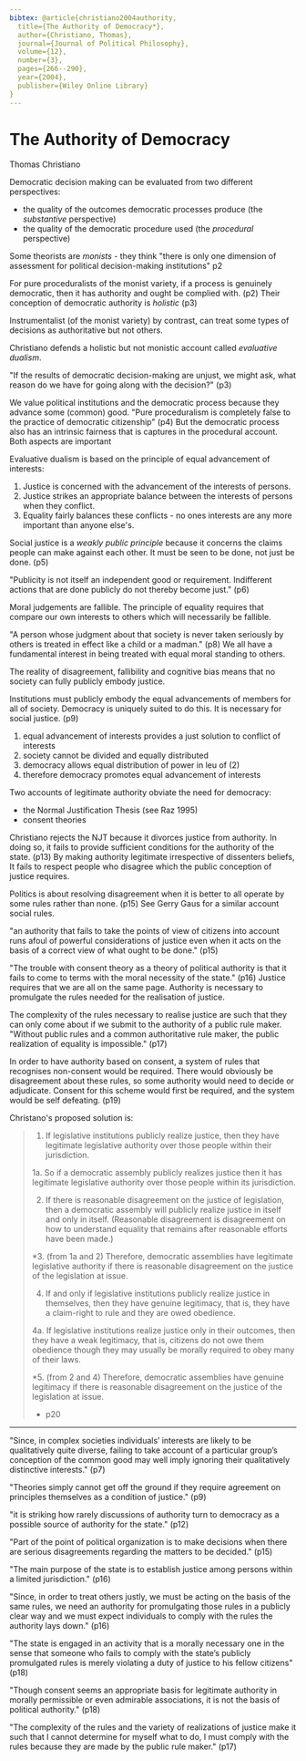 ```yaml
---
bibtex: @article{christiano2004authority,
  title={The Authority of Democracy*},
  author={Christiano, Thomas},
  journal={Journal of Political Philosophy},
  volume={12},
  number={3},
  pages={266--290},
  year={2004},
  publisher={Wiley Online Library}
}
---
```


# The Authority of Democracy

Thomas Christiano

Democratic decision making can be evaluated from two different perspectives:

- the quality of the outcomes democratic processes produce (the _substantive_ perspective)
- the quality of the democratic procedure used (the _procedural_ perspective)

Some theorists are _monists_ - they think "there is only one dimension of assessment for political decision-making institutions" p2

For pure proceduralists of the monist variety, if a process is genuinely democratic, then it has authority and ought be complied with. (p2)  Their conception of democratic authority is _holistic_ (p3)

Instrumentalist (of the monist variety) by contrast, can treat some types of decisions as authoritative but not others.

Christiano defends a holistic but not monistic account called _evaluative dualism_.

"If the results of democratic decision-making are unjust, we might ask, what reason do we have for going along with the decision?" (p3)

We value political institutions and the democratic process because they advance some (common) good.  "Pure proceduralism is completely false to the practice of democratic citizenship" (p4) But the democratic process also has an intrinsic fairness that is captures in the procedural account.  Both aspects are important

Evaluative dualism is based on the principle of equal advancement of interests:

1. Justice is concerned with the advancement of the interests of persons.
2. Justice strikes an appropriate balance between the interests of persons when they conflict.
3. Equality fairly balances these conflicts - no ones interests are any more important than anyone else's.

Social justice is a _weakly public principle_ because it concerns the claims people can make against each other.  It must be seen to be done, not just be done. (p5)

"Publicity is not itself an independent good or requirement. Indifferent actions that are done publicly do not thereby become just." (p6)

Moral judgements are fallible.  The principle of equality requires that compare our own interests to others which will necessarily be fallible.  

"A person whose judgment about that society is never taken seriously by others is treated in effect like a child or a madman." (p8)  We all have a fundamental interest in being treated with equal moral standing to others.

The reality of disagreement, fallibility and cognitive bias means that no society can fully publicly embody justice.

Institutions must publicly embody the equal advancements of members for all of society.  Democracy is uniquely suited to do this. It is necessary for social justice. (p9)

1. equal advancement of interests provides a just solution to conflict of interests
2. society cannot be divided and equally distributed
3. democracy allows equal distribution of power in leu of (2)
4. therefore democracy promotes equal advancement of interests

Two accounts of legitimate authority obviate the need for democracy:

- the Normal Justification Thesis (see Raz 1995)
- consent theories

Christiano rejects the NJT because it divorces justice from authority. In doing so, it fails to provide sufficient conditions for the authority of the state. (p13) By making authority legitimate irrespective of dissenters beliefs, It fails to respect people who disagree which the public conception of justice requires.

Politics is about resolving disagreement when it is better to all operate by some rules rather than none. (p15) See Gerry Gaus for a similar account social rules.

"an authority that fails to take the points of view of citizens into account runs afoul of powerful considerations of justice even when it acts on the basis of a correct view of what ought to be done." (p15)

"The trouble with consent theory as a theory of political authority is that it fails to come to terms with the moral necessity of the state." (p16)  Justice requires that we are all on the same page.  Authority is necessary to promulgate the rules needed for the realisation of justice.

The complexity of the rules necessary to realise justice are such that they can only come about if we submit to the authority of a public rule maker.  "Without public rules and a common authoritative rule maker, the public realization of equality is impossible." (p17)

In order to have authority based on consent, a system of rules that recognises non-consent would be required.  There would obviously be disagreement about these rules, so some authority would need to decide or adjudicate.  Consent for this scheme would first be required, and the system would be self defeating. (p19)

Christano's proposed solution is:

>  1. If legislative institutions publicly realize justice, then they have legitimate legislative authority over those people within their jurisdiction.
>  
>  1a. So if a democratic assembly publicly realizes justice then it has
>  legitimate legislative authority over those people within its
>  jurisdiction.
>  
>  2. If there is reasonable disagreement on the justice of legislation, then a
>  democratic assembly will publicly realize justice in itself and only in itself. (Reasonable disagreement is disagreement on how to understand equality that remains after reasonable efforts have been made.)
>  
>  *3. (from 1a and 2) Therefore, democratic assemblies have legitimate legislative authority if there is reasonable disagreement on the justice of the legislation at issue.
>  
>  4. If and only if legislative institutions publicly realize justice in themselves, then they have genuine legitimacy, that is, they have a claim-right to rule and they are owed obedience.
>  
>  4a. If legislative institutions realize justice only in their outcomes, then
>  they have a weak legitimacy, that is, citizens do not owe them obedience though they may usually be morally required to obey many of their laws.
>  
>  *5. (from 2 and 4) Therefore, democratic assemblies have genuine legitimacy if there is reasonable disagreement on the justice of the legislation at issue.
> - p20 


---

"Since, in complex societies individuals’ interests are likely to be qualitatively quite diverse, failing to take account of a particular group’s conception of the common good may well imply ignoring their qualitatively distinctive interests." (p7)

"Theories simply cannot get off the ground if they require agreement on principles themselves as a condition of justice." (p9)

"it is striking how rarely discussions of authority turn to democracy as a possible source of authority for the state." (p12)

"Part of the point of political organization is to make decisions when there are serious disagreements regarding the matters to be decided." (p15)

"The main purpose of the state is to establish justice among persons within a limited jurisdiction." (p16)

"Since, in order to treat others justly, we must be acting on the basis of the same rules, we need an authority for promulgating those rules in a publicly clear way and we must expect individuals to comply with the rules the authority lays down." (p16)

"The state is engaged in an activity that is a morally necessary one in the sense that someone who fails to comply with the state’s publicly promulgated rules is merely violating a duty of justice to his fellow citizens" (p18)

"Though consent seems an appropriate basis for legitimate authority in morally permissible or even admirable associations, it is not the basis of political authority." (p18)

"The complexity of the rules and the variety of realizations of justice make it such that I cannot determine for myself what to do, I must comply with the rules because they are made by the public rule maker." (p17)